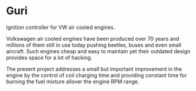 # Guri
Ignition controller for VW air cooled engines.

Volkswagen air cooled engines have been produced over 70 years and millions of them still in use today pushing beetles, buses and even small aircraft. Such engines cheap and easy to maintain yet their outdated design provides space for a lot of hacking. 

The present project addresses a small but important improvement in the engine by the control of coil charging time and providing constant time for burning the fuel mixture allover the engine RPM range.

